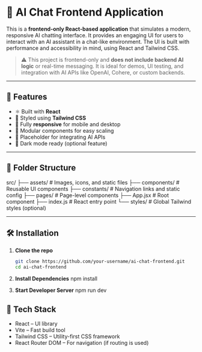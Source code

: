 # 💬 AI Chat Frontend Application

This is a **frontend-only React-based application** that simulates a modern, responsive AI chatting interface. It provides an engaging UI for users to interact with an AI assistant in a chat-like environment. The UI is built with performance and accessibility in mind, using React and Tailwind CSS.

> ⚠️ This project is frontend-only and **does not include backend AI logic** or real-time messaging. It is ideal for demos, UI testing, and integration with AI APIs like OpenAI, Cohere, or custom backends.

---

## 🚀 Features

- ⚛️ Built with **React**
- 🎨 Styled using **Tailwind CSS**
- 📱 Fully **responsive** for mobile and desktop
- 🎯 Modular components for easy scaling
- 🧠 Placeholder for integrating AI APIs
- 🌙 Dark mode ready (optional feature)

---

## 📁 Folder Structure
src/
├── assets/  # Images, icons, and static files
├── components/ # Reusable UI components
├── constants/ # Navigation links and static config
├── pages/ # Page-level components
├── App.jsx # Root component
├── index.js # React entry point
└── styles/ # Global Tailwind styles (optional)


---

## 🛠️ Installation

1. **Clone the repo**
   ```bash
   git clone https://github.com/your-username/ai-chat-frontend.git
   cd ai-chat-frontend

2. **Install Dependencies**
    npm install

3. **Start Developer Server**
    npm run dev


## 🔧 Tech Stack
- React – UI library
- Vite – Fast build tool
- Tailwind CSS – Utility-first CSS framework
- React Router DOM – For navigation (if routing is used)